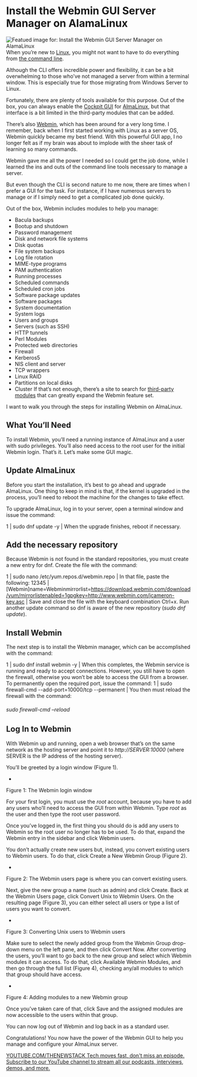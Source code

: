 # Install the Webmin GUI Server Manager on AlamaLinux
![Featued image for: Install the Webmin GUI Server Manager on AlamaLinux](https://cdn.thenewstack.io/media/2024/07/d7904a3a-webadmin-dashboard-1024x566.png)
When you’re new to [Linux](https://www.thenewstack.io/Linux), you might not want to have to do everything from [the command line](https://thenewstack.io/tns-linux-sb00-3-understand-the-linux-command-line/).

Although the CLI offers incredible power and flexibility, it can be a bit overwhelming to those who’ve not managed a server from within a terminal window. This is especially true for those migrating from Windows Server to Linux.

Fortunately, there are plenty of tools available for this purpose. Out of the box, you can always enable the [Cockpit GUI](https://cockpit-project.org/) for [AlmaLinux](https://thenewstack.io/almalinux-captures-the-soul-of-centos/), but that interface is a bit limited in the third-party modules that can be added.

There’s also [Webmin](https://webmin.com/), which has been around for a very long time. I remember, back when I first started working with Linux as a server OS, Webmin quickly became my best friend. With this powerful GUI app, I no longer felt as if my brain was about to implode with the sheer task of learning so many commands.

Webmin gave me all the power I needed so I could get the job done, while I learned the ins and outs of the command line tools necessary to manage a server.

But even though the CLI is second nature to me now, there are times when I prefer a GUI for the task. For instance, if I have numerous servers to manage or if I simply need to get a complicated job done quickly.

Out of the box, Webmin includes modules to help you manage:

- Bacula backups
- Bootup and shutdown
- Password management
- Disk and network file systems
- Disk quotas
- File system backups
- Log file rotation
- MIME-type programs
- PAM authentication
- Running processes
- Scheduled commands
- Scheduled cron jobs
- Software package updates
- Software packages
- System documentation
- System logs
- Users and groups
- Servers (such as SSH)
- HTTP tunnels
- Perl Modules
- Protected web directories
- Firewall
- Kerberos5
- NIS client and server
- TCP wrappers
- Linux RAID
- Partitions on local disks
- Cluster
If that’s not enough, there’s a site to search for [third-party modules](https://www.webmin.com/cgi-bin/search_third.cgi?modules=1) that can greatly expand the Webmin feature set.

I want to walk you through the steps for installing Webmin on AlmaLinux.

## What You’ll Need
To install Webmin, you’ll need a running instance of AlmaLinux and a user with sudo privileges. You’ll also need access to the root user for the initial Webmin login. That’s it. Let’s make some GUI magic.

## Update AlmaLinux
Before you start the installation, it’s best to go ahead and upgrade AlmaLinux. One thing to keep in mind is that, if the kernel is upgraded in the process, you’ll need to reboot the machine for the changes to take effect.

To upgrade AlmaLinux, log in to your server, open a terminal window and issue the command:

1 |
sudo dnf update -y |
When the upgrade finishes, reboot if necessary.
## Add the necessary repository
Because Webmin is not found in the standard repositories, you must create a new entry for dnf. Create the file with the command:

1 |
sudo nano /etc/yum.repos.d/webmin.repo |
In that file, paste the following:
12345 |
[Webmin]name=Webminmirrorlist=https://download.webmin.com/download/yum/mirrorlistenabled=1gpgkey=http://www.webmin.com/jcameron-key.asc |
Save and close the file with the keyboard combination Ctrl+x. Run another update command so dnf is aware of the new repository (*sudo dnf update*).
## Install Webmin
The next step is to install the Webmin manager, which can be accomplished with the command:

1 |
sudo dnf install webmin -y |
When this completes, the Webmin service is running and ready to accept connections. However, you still have to open the firewall, otherwise you won’t be able to access the GUI from a browser. To permanently open the required port, issue the command:
1 |
sudo firewall-cmd --add-port=10000/tcp --permanent |
You then must reload the firewall with the command:
###### sudo firewall-cmd –reload
## Log In to Webmin
With Webmin up and running, open a web browser that’s on the same network as the hosting server and point it to *http://SERVER:10000* (where SERVER is the IP address of the hosting server).

You’ll be greeted by a login window (Figure 1).

-
Figure 1: The Webmin login window

For your first login, you must use the *root* account, because you have to add any users who’ll need to access the GUI from within Webmin. Type *root* as the user and then type the root user password.

Once you’ve logged in, the first thing you should do is add any users to Webmin so the root user no longer has to be used. To do that, expand the Webmin entry in the sidebar and click Webmin users.

You don’t actually create new users but, instead, you convert existing users to Webmin users. To do that, click Create a New Webmin Group (Figure 2).

-
Figure 2: The Webmin users page is where you can convert existing users.

Next, give the new group a name (such as admin) and click Create. Back at the Webmin Users page, click Convert Unix to Webmin Users. On the resulting page (Figure 3), you can either select all users or type a list of users you want to convert.

-
Figure 3: Converting Unix users to Webmin users

Make sure to select the newly added group from the Webmin Group drop-down menu on the left pane, and then click Convert Now. After converting the users, you’ll want to go back to the new group and select which Webmin modules it can access. To do that, click Available Webmin Modules, and then go through the full list (Figure 4), checking any/all modules to which that group should have access.

-
Figure 4: Adding modules to a new Webmin group

Once you’ve taken care of that, click Save and the assigned modules are now accessible to the users within that group.

You can now log out of Webmin and log back in as a standard user.

Congratulations! You now have the power of the Webmin GUI to help you manage and configure your AlmaLinux server.

[
YOUTUBE.COM/THENEWSTACK
Tech moves fast, don't miss an episode. Subscribe to our YouTube
channel to stream all our podcasts, interviews, demos, and more.
](https://youtube.com/thenewstack?sub_confirmation=1)